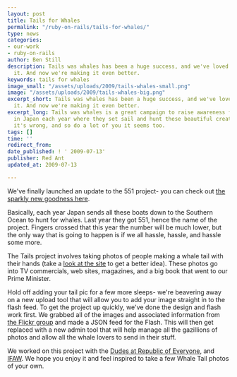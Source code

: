```yaml
---
layout: post
title: Tails for Whales
permalink: "/ruby-on-rails/tails-for-whales/"
type: news
categories:
- our-work
- ruby-on-rails
author: Ben Still
description: Tails was whales has been a huge success, and we've loved working on
  it. And now we're making it even better.
keywords: tails for whales
image_small: "/assets/uploads/2009/tails-whales-small.png"
image: "/assets/uploads/2009/tails-whales-big.png"
excerpt_short: Tails was whales has been a huge success, and we've loved working on
  it. And now we're making it even better.
excerpt_long: Tails was whales is a great campaign to raise awareness for what happens
  in Japan each year where they set sail and hunt these beautiful creatures. We think
  it's wrong, and so do a lot of you it seems too.
tags: []
time: ''
redirect_from:
date_published: ! ' 2009-07-13'
publisher: Red Ant
updated_at: 2009-07-13

---
```

We've finally launched an update to the 551 project- you can check out [the sparkly new goodness here](http://tailsforwhales.org).

Basically, each year Japan sends all these boats down to the Southern Ocean to hunt for whales. Last year they got 551, hence the name of the project. Fingers crossed that this year the number will be much lower, but the only way that is going to happen is if we all hassle, hassle, and hassle some more.

The Tails project involves taking photos of people making a whale tail with their hands (take a [look at the site](http://www.tailsforwhales.org/) to get a better idea). These photos go into TV commercials, web sites, magazines, and a big book that went to our Prime Minister.

Hold off adding your tail pic for a few more sleeps- we're beavering away on a new upload tool that will allow you to add your image straight in to the flash feed. To get the project up quickly, we've done the design and flash work first. We grabbed all of the images and associated information from [the Flickr group](http://www.flickr.com/groups/551) and made a JSON feed for the Flash. This will then get replaced with a new admin tool that will help manage all the gazillions of photos and allow all the whale lovers to send in their stuff.

We worked on this project with the [Dudes at Republic of Everyone](http://www.republicofeveryone.com/), and [IFAW](http://www.ifaw.org). We hope you enjoy it and feel inspired to take a few Whale Tail photos of your own.